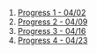 1. [Progress 1 - 04/02](https://docs.google.com/presentation/d/1nzFYYLrzNPheFZ_JxcuWb44ukmM38vcN5reSyUk5wBU/edit?usp=drive_link)
2. [Progress 2 - 04/09](https://docs.google.com/presentation/d/1VM8o-htPIjGacz3jyUdUNyipjFMy0iMv-y_sky6Hf-E/edit?usp=sharing)
3. [Progress 3 - 04/16](https://docs.google.com/presentation/d/1tDfQeWorIcCehBJCTyr8q5qZw5n3kOFS7_q37G2fCK8/edit?usp=sharing)
4. [Progress 4 - 04/23](https://docs.google.com/presentation/d/14tVcVU08I5k9_44mUpCvjAJXHvJC2FzcwftLXvUcmJ8/edit?usp=sharing)
